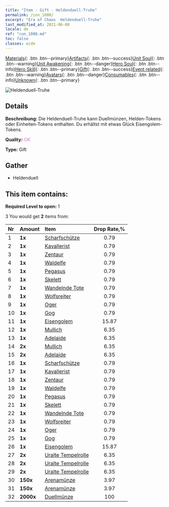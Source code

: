 ```yaml
---
title: "Item - Gift - Heldenduell-Truhe"
permalink: /con_1008/
excerpt: "Era of Chaos  Heldenduell-Truhe"
last_modified_at: 2021-06-08
locale: de
ref: "con_1008.md"
toc: false
classes: wide
---
```

 [Materials](/ItemsDE/){: .btn .btn--primary}[Artifacts](/ItemsDE/Artifacts/){: .btn .btn--success}[Unit Soul](/ItemsDE/UnitSoul/){: .btn .btn--warning}[Unit Awakening](/ItemsDE/UnitAwakening/){: .btn .btn--danger}[Hero Soul](/ItemsDE/HeroSoul/){: .btn .btn--info}[Hero Skill](/ItemsDE/HeroSkill/){: .btn .btn--primary}[Gift](/ItemsDE/Gift/){: .btn .btn--success}[Event related](/ItemsDE/Events/){: .btn .btn--warning}[Avatars](/ItemsDE/Avatars/){: .btn .btn--danger}[Consumables](/ItemsDE/Consumables/){: .btn .btn--info}[Unknown](/ItemsDE/Unknown/){: .btn .btn--primary}

 ![Heldenduell-Truhe](/images/t/i_50002.png)

## Details
 **Beschreibung:** Die Heldenduell-Truhe kann Duellmünzen, Helden-Tokens oder Einheiten-Tokens enthalten. Du erhältst mit etwas Glück Eisengolem-Tokens.

 **Quality:** <span style="color: #DA70D6">OK</span>

 **Type:** Gift

## Gather

*    Heldenduell 

## This item contains:

 **Required Level to open:** 1

 3 You would get **2** items  from:

  | Nr | Amount |     Item    | Drop Rate,% |
  |:---|:-------|:------------|:---------:|
  | 1 |  **1x** | [Scharfschütze](/ItemsDE/unt_191/) | 0.79 | 
  | 2 |  **1x** | [Kavallerist](/ItemsDE/unt_195/) | 0.79 | 
  | 3 |  **1x** | [Zentaur](/ItemsDE/unt_199/) | 0.79 | 
  | 4 |  **1x** | [Waldelfe](/ItemsDE/unt_201/) | 0.79 | 
  | 5 |  **1x** | [Pegasus](/ItemsDE/unt_202/) | 0.79 | 
  | 6 |  **1x** | [Skelett](/ItemsDE/unt_208/) | 0.79 | 
  | 7 |  **1x** | [Wandelnde Tote](/ItemsDE/unt_209/) | 0.79 | 
  | 8 |  **1x** | [Wolfsreiter](/ItemsDE/unt_218/) | 0.79 | 
  | 9 |  **1x** | [Oger](/ItemsDE/unt_220/) | 0.79 | 
  | 10 |  **1x** | [Gog](/ItemsDE/unt_227/) | 0.79 | 
  | 11 |  **1x** | [Eisengolem](/ItemsDE/unt_237/) | 15.87 | 
  | 12 |  **1x** | [Mullich](/ItemsDE/her_360/) | 6.35 | 
  | 13 |  **1x** | [Adelaide](/ItemsDE/her_359/) | 6.35 | 
  | 14 |  **2x** | [Mullich](/ItemsDE/her_360/) | 6.35 | 
  | 15 |  **2x** | [Adelaide](/ItemsDE/her_359/) | 6.35 | 
  | 16 |  **1x** | [Scharfschütze](/ItemsDE/unt_191/) | 0.79 | 
  | 17 |  **1x** | [Kavallerist](/ItemsDE/unt_195/) | 0.79 | 
  | 18 |  **1x** | [Zentaur](/ItemsDE/unt_199/) | 0.79 | 
  | 19 |  **1x** | [Waldelfe](/ItemsDE/unt_201/) | 0.79 | 
  | 20 |  **1x** | [Pegasus](/ItemsDE/unt_202/) | 0.79 | 
  | 21 |  **1x** | [Skelett](/ItemsDE/unt_208/) | 0.79 | 
  | 22 |  **1x** | [Wandelnde Tote](/ItemsDE/unt_209/) | 0.79 | 
  | 23 |  **1x** | [Wolfsreiter](/ItemsDE/unt_218/) | 0.79 | 
  | 24 |  **1x** | [Oger](/ItemsDE/unt_220/) | 0.79 | 
  | 25 |  **1x** | [Gog](/ItemsDE/unt_227/) | 0.79 | 
  | 26 |  **1x** | [Eisengolem](/ItemsDE/unt_237/) | 15.87 | 
  | 27 |  **2x** | [Uralte Tempelrolle](/ItemsDE/con_697/) | 6.35 | 
  | 28 |  **2x** | [Uralte Tempelrolle](/ItemsDE/con_697/) | 6.35 | 
  | 29 |  **2x** | [Uralte Tempelrolle](/ItemsDE/con_697/) | 6.35 | 
  | 30 |  **150x** | [Arenamünze](/ItemsDE/con_903/) | 3.97 | 
  | 31 |  **150x** | [Arenamünze](/ItemsDE/con_903/) | 3.97 | 
  | 32 |  **2000x** | [Duellmünze](/ItemsDE/con_907/) | 100 | 
